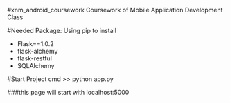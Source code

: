 #xnm_android_coursework
Coursework of Mobile Application Development Class

#Needed Package: Using pip to install
- Flask==1.0.2
- flask-alchemy
- flask-restful
- SQLAlchemy

#Start Project
cmd >> python app.py

###this page will start with localhost:5000

